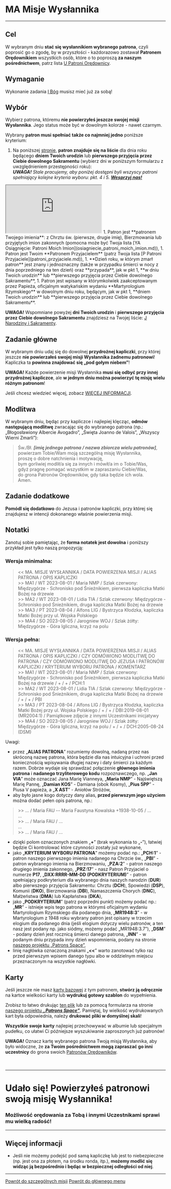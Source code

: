 # <span class="status status-list"><span class="status status-mission">MA</span> Misje Wysłannika</span>
---

## Cel
W <span class="selected-day-info">wybranym dniu</span> **stać się wysłannikiem wybranego patrona**, czyli poprosić go o zgodę, by w przyszłości - każdorazowo zostawał **Patronem Orędownikiem** wszystkich osób, które o to poproszą **za naszym pośrednictwem**, patrz lista [<span class="status status-list"><span class="status status-red">U</span> Patroni Orędownicy</span>](patroni_oredownicy.md).
## Wymaganie
Wykonanie zadania [<span class="status status-list"><span class="status status-god">I</span> Bóg</span>](bog.md) musisz mieć już za sobą!
## Wybór
Wybierz patrona, któremu **nie powierzyłeś jeszcze swojej misji Wysłannika**. Jego status może być w dowolnym kolorze - nawet <span class="status status-black">czarnym</span>.

Wybrany **patron musi spełniać także co najmniej jedno** poniższe kryterium:
1. Na poniższej [stronie](https://pl.patrons.space/dates/list-of-patrons-and-immovable-feasts), **patron znajduje się na liście** dla dnia roku będącego **dniem Twoich urodzin** lub **pierwszego przyjęcia przez Ciebie dowolnego Sakramentu** (wybierz dni w poniższym formularzu z uwzględnieniem przestępności roku):  
_**UWAGA!** Stale pracujemy, aby poniżej dostępni byli wszyscy patroni spełniający kolejne kryteria wyboru: pkt. 4 i 5. [**Wesprzyj nas!**](https://pl.gratiadei.org/#wesprzyj-nas)_
<iframe id="my-patrons-for-today" src="https://pl.patrons.space/dates/list-of-patrons-and-immovable-feasts?content-only=1"></iframe>
1. Patron jest **patronem Twojego imienia**: z Chrztu św. (pierwsze, drugie imię), Bierzmowania lub przyjętych imion zakonnych (pomocna może być Twoja lista [<span class="status status-list"><span class="status status-list">YA</span> Osiągnięcie: Patroni Moich Imion</span>](osiagniecie_patroni_moich_imion.md)),
1. Patron jest Twoim **Patronem Przyjacielem** (patrz Twoja lista [<span class="status status-list"><span class="status status-white">P</span> Patroni Przyjaciele</span>](patroni_przyjaciele.md)),
1. **Dzień roku, w którym zmarł patron** jest znany i jednoznaczny (także w przypadku śmierci w nocy z dnia poprzedniego na ten dzień) oraz **przypada**, jak w pkt 1, **w dniu Twoich urodzin** lub **pierwszego przyjęcia przez Ciebie dowolnego Sakramentu**,
1. Patron jest wpisany w którymkolwiek zaakceptowanym przez Papieża, oficjalnym watykańskim wydaniu **Martyrologium Rzymskiego** w dowolnym dniu roku, będącym, jak w pkt 1, **dniem Twoich urodzin** lub **pierwszego przyjęcia przez Ciebie dowolnego Sakramentu**.

**UWAGA!** Wspomniane powyżej **dni Twoich urodzin** i **pierwszego przyjęcia przez Ciebie dowolnego Sakramentu** znajdziesz na Twojej liście: [<span class="status status-list"><span class="status status-list">J</span> Narodziny i Sakramenty</span>](narodziny_i_sakramenty.md).
## Zadanie główne
W <span class="selected-day-info">wybranym dniu</span> udaj się do dowolnej **przydrożnej kapliczki**, przy której jeszcze **nie powierzałeś swojej misji Wysłannika żadnemu patronowi**! Kapliczka ta **powinna znajdować się „pod gołym niebem”**!

**UWAGA!** Każde powierzenie misji Wysłannika **musi się odbyć przy innej przydrożnej kapliczce**, ale **w jednym dniu można powierzyć tę misję wielu różnym patronom**!

Jeśli chcesz wiedzieć więcej, zobacz [WIĘCEJ INFORMACJI](#misje-wyslannika-wiecej-informacji).
## Modlitwa
W <span class="selected-day-info">wybranym dniu</span>, będąc przy kapliczce i najlepiej klęcząc, **odmów następującą modlitwę** zwracając się do wybranego patrona (np.: „Błogosławiony Albercie Avogadro”, „Święta Joanno de Valois”, „Wszyscy Wierni Zmarli”):
> Św./Bł. _**[imię jednego patrona / nazwa zbiorcza wielu patronów]**_,  
> powierzam Tobie/Wam moją szczególną misję Wysłannika,  
> proszę o dobre natchnienia i motywację,  
> bym gorliwiej modlił/a się za innych i mówił/a im o Tobie/Was,  
> gdyż pragnę pomagać wszystkim w zapraszaniu Ciebie/Was,  
> do grona Patronów Orędowników, gdy taka będzie ich wola.  
> Amen.
## Zadanie dodatkowe
**Pomódl się dodatkowo** do Jezusa i patronów kapliczki, przy której się znajdujesz w intencji dokonanego właśnie powierzenia misji.
## Notatki
Zanotuj sobie pamiętając, że **forma notatek jest dowolna** i poniższy przykład jest tylko naszą propozycją:
### Wersja minimalna:
> \<\< MA. MISJE WYSŁANNIKA / DATA POWIERZENIA MISJI / ALIAS PATRONA / OPIS KAPLICZKI  
> \>\> MA1 / WT 2023-08-01 / Maria NMP / Szlak czerwony: Międzygórze - Schronisko pod Śnieżnikiem, pierwsza kapliczka Matki Bożej na drzewie  
> \>\> MA2 / WT 2023-08-01 / Lidia TIA / Szlak czerwony: Międzygórze - Schronisko pod Śnieżnikiem, druga kapliczka Matki Bożej na drzewie  
> \>\> MA3 / PT 2023-08-04 / Alfons LIG / Bystrzyca Kłodzka, kapliczka Matki Bożej przy ul. Wojska Polskiego  
> \>\> MA4 / SO 2023-08-05 / Jarogniew WOJ / Szlak żółty: Międzygórze - Góra Igliczna, krzyż na polu
### Wersja pełna:
> \<\< MA. MISJE WYSŁANNIKA / DATA POWIERZENIA MISJI / ALIAS PATRONA / OPIS KAPLICZKI / CZY ODMÓWIONO MODLITWĘ DO PATRONA / CZY ODMÓWIONO MODLITWĘ DO JEZUSA I PATRONÓW KAPLICZKI / KRYTERIUM WYBORU PATRONA / KOMENTARZ  
> \>\> MA1 / WT 2023-08-01 / Maria NMP / Szlak czerwony: Międzygórze - Schronisko pod Śnieżnikiem, pierwsza kapliczka Matki Bożej na drzewie / + / + / PCH:1  
> \>\> MA2 / WT 2023-08-01 / Lidia TIA / Szlak czerwony: Międzygórze - Schronisko pod Śnieżnikiem, druga kapliczka Matki Bożej na drzewie / + / + / PBI  
> \>\> MA3 / PT 2023-08-04 / Alfons LIG / Bystrzyca Kłodzka, kapliczka Matki Bożej przy ul. Wojska Polskiego / + / + / DBI:2019-08-01 (MR2004:1) / Pamiątkowe zdjęcie z innymi Uczestnikami inicjatywy  
> \>\> MA4 / SO 2023-08-05 / Jarogniew WOJ / Szlak żółty: Międzygórze - Góra Igliczna, krzyż na polu / + / + / DCH:2005-08-24 (DSM)

Uwagi:
- przez „**ALIAS PATRONA**” rozumiemy dowolną, nadaną przez nas skróconą nazwę patrona, która będzie dla nas intuicyjna i uchroni przed koniecznością wpisywania długiej nazwy i daty śmierci za każdym razem. Dobrze wydaje się sprawdzać połączenie **głównego imienia patrona** i **nadanego trzyliterowego kodu** rozpoznawczego, np. „**Jan VIA**” może oznaczać Jana Marię Vianneya, „**Maria NMP**” - Najświętszą Marię Pannę, „**Damian KOS**” - Damiana (obok Kosmy), „**Pius 5PP**” - Piusa V papieża, a „**X AST**” - Aniołów Stróżów,
- aby było jasne kogo dotyczy dany alias, **przed pierwszym jego użyciem** można dodać pełen opis patrona, np.:
> \>\> ... / Maria FAU -- Maria Faustyna Kowalska +1938-10-05 / ...  
> ...  
> \>\> ... / Maria FAU / ...  
> ...  
> \>\> ... / Maria FAU / ...
- dzięki polom oznaczonych znakiem „**+**” (brak wykonania to „**-**”), łatwiej będzie Ci kontrolować które czynności zostały już wykonane,
- jako „**KRYTERIUM WYBORU PATRONA**” możemy podać np.: „**PCH:1**” - patron naszego pierwszego imienia nadanego na Chrzcie św., „**PBI**” - patron wybranego imienia na Bierzmowaniu, „**PZA:2**” - patron naszego drugiego imienia zakonnego, „**PRZ:17**” - nasz Patron Przyjaciel o numerze **P17**, „**DXX:RRRR-MM-DD (PODKRYTERIUM)**” - patron spełniający podkryterium dla wybranego dnia naszych narodzin (**DUR**) albo pierwszego przyjęcia Sakramentu: Chrztu (**DCH**), Spowiedzi (**DSP**), Komunii (**DKO**), Bierzmowania (**DBI**), Namaszczenia Chorych (**DNC**), Małżeństwa (**DMA**) lub Kapłaństwa (**DKA**),
- jako „**PODKRYTERIUM**” (patrz poprzedni punkt) możemy podać np.: „**MR**” - istnieje wpis tego patrona w którymś oficjalnym wydaniu Martyrologium Rzymskiego dla podanego dnia, „**MR1948:3**” - w Martyrologium z 1948 roku wybrany patron jest opisany w trzecim elogium dla podanego dnia (jeśli elogium dotyczy wielu patronów, a ten nasz jest podany np. jako siódmy, możemy podać „MR1948:3.7”), „**DSM**” - podany dzień jest rocznicą śmierci danego patrona, „**INN**” - w podanym dniu przypada inny dzień wspomnienia, podany na stronie [naszego projektu „Patrons Space”](https://pl.patrons.space),
- linię nagłówka oznaczoną znakami „**<<**” warto zanotować tylko raz przed pierwszym wpisem danego typu albo w oddzielnym miejscu przeznaczonym na wszystkie nagłówki.

## Karty
Jeśli jeszcze nie masz [karty bazowej](karty_kolekcjonerskie.md#karty-kolekcjonerskie-karty-bazowe) z tym patronem, **stwórz ją odręcznie** na kartce wielkości karty lub **wydrukuj gotowy szablon** do wypełnienia.

Zrobisz to łatwo drukując [ten plik](/pl/pdf/karty_bazowe.pdf) lub za pomocą formularza na stronie [naszego projektu **_„Patrons Space”_**](https://pl.patrons.space/cards). Pamiętaj, by wielkość wydrukowanych kart była odpowiednia, należy **drukować pliki w domyślnej skali**!

**Wszystkie swoje karty** najlepiej przechowywać w albumie lub specjalnym pudełku, co ułatwi Ci późniejsze wyszukiwanie zaproszonych już patronów!

**UWAGA!** Oznacz kartę wybranego patrona Twoją misją Wysłannika, aby było widoczne, że **za Twoim pośrednictwem mogą zapraszać go inni uczestnicy** do grona swoich [Patronów Orędowników](patroni_oredownicy.md).
<br />
<br />
<br />

---
# Udało się! Powierzyłeś patronowi swoją **misję Wysłannika**!
### Możliwość orędowania za Tobą i innymi Uczestnikami sprawi mu wielką radość!
---

## <span id="misje-wyslannika-wiecej-informacji">Więcej informacji</span>
- Jeśli nie możemy podejść pod samą kapliczkę lub jest to niebezpieczne (np. jest ona za płotem, na środku ronda, itp.), **możemy modlić się widząc ją bezpośrednio i będąc w bezpiecznej odległości od niej**.

---
[Powrót do szczególnych misji](jak_powierzac_patronom_swoje_szczegolne_misje.md)
[Powrót do głównego menu](index.md)
